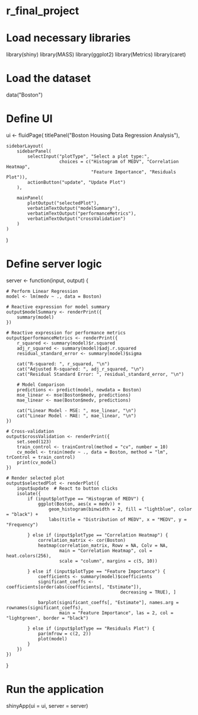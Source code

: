 # r_final_project
# Load necessary libraries
library(shiny) 
library(MASS)
library(ggplot2)
library(Metrics) 
library(caret)  

# Load the dataset
data("Boston")

# Define UI
ui <- fluidPage(
    titlePanel("Boston Housing Data Regression Analysis"),
    
    sidebarLayout(
        sidebarPanel(
            selectInput("plotType", "Select a plot type:",
                        choices = c("Histogram of MEDV", "Correlation Heatmap", 
                                    "Feature Importance", "Residuals Plot")),
            actionButton("update", "Update Plot")
        ),
        
        mainPanel(
            plotOutput("selectedPlot"),
            verbatimTextOutput("modelSummary"),
            verbatimTextOutput("performanceMetrics"),
            verbatimTextOutput("crossValidation")
        )
    )
)

# Define server logic
server <- function(input, output) {
    
    # Perform Linear Regression
    model <- lm(medv ~ ., data = Boston)
    
    # Reactive expression for model summary
    output$modelSummary <- renderPrint({
        summary(model)
    })
    
    # Reactive expression for performance metrics
    output$performanceMetrics <- renderPrint({
        r_squared <- summary(model)$r.squared
        adj_r_squared <- summary(model)$adj.r.squared
        residual_standard_error <- summary(model)$sigma
        
        cat("R-squared: ", r_squared, "\n")
        cat("Adjusted R-squared: ", adj_r_squared, "\n")
        cat("Residual Standard Error: ", residual_standard_error, "\n")
        
        # Model Comparison
        predictions <- predict(model, newdata = Boston)
        mse_linear <- mse(Boston$medv, predictions)
        mae_linear <- mae(Boston$medv, predictions)
        
        cat("Linear Model - MSE: ", mse_linear, "\n")
        cat("Linear Model - MAE: ", mae_linear, "\n")
    })
    
    # Cross-validation
    output$crossValidation <- renderPrint({
        set.seed(123)
        train_control <- trainControl(method = "cv", number = 10)
        cv_model <- train(medv ~ ., data = Boston, method = "lm", trControl = train_control)
        print(cv_model)
    })
    
    # Render selected plot
    output$selectedPlot <- renderPlot({
        input$update  # React to button clicks
        isolate({
            if (input$plotType == "Histogram of MEDV") {
                ggplot(Boston, aes(x = medv)) +
                    geom_histogram(binwidth = 2, fill = "lightblue", color = "black") +
                    labs(title = "Distribution of MEDV", x = "MEDV", y = "Frequency")
                
            } else if (input$plotType == "Correlation Heatmap") {
                correlation_matrix <- cor(Boston)
                heatmap(correlation_matrix, Rowv = NA, Colv = NA, 
                        main = "Correlation Heatmap", col = heat.colors(256), 
                        scale = "column", margins = c(5, 10))
                
            } else if (input$plotType == "Feature Importance") {
                coefficients <- summary(model)$coefficients
                significant_coeffs <- coefficients[order(abs(coefficients[, "Estimate"]), 
                                               decreasing = TRUE), ]
                
                barplot(significant_coeffs[, "Estimate"], names.arg = rownames(significant_coeffs),
                        main = "Feature Importance", las = 2, col = "lightgreen", border = "black")
                
            } else if (input$plotType == "Residuals Plot") {
                par(mfrow = c(2, 2))
                plot(model)
            }
        })
    })
}

# Run the application 
shinyApp(ui = ui, server = server)
